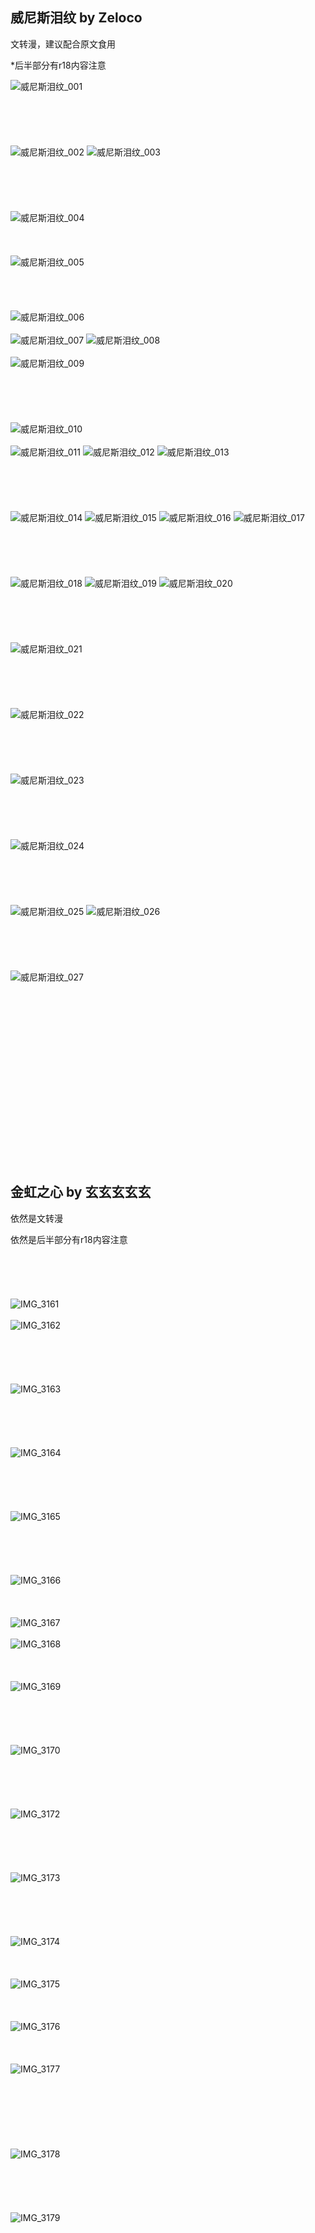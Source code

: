 ## 威尼斯泪纹 by Zeloco
文转漫，建议配合原文食用

*后半部分有r18内容注意

![威尼斯泪纹_001](https://user-images.githubusercontent.com/130210768/230710096-f635270d-6385-4cf0-b7ac-4f1b53ac97ba.jpg)
<br/>
<br/>
<br/>
<br/>
<br/>
<br/>
![威尼斯泪纹_002](https://user-images.githubusercontent.com/130210768/230710098-448411ba-4db1-47a9-88d5-901b5a1c8f51.jpg)
![威尼斯泪纹_003](https://user-images.githubusercontent.com/130210768/230710099-ab7d82fb-bc63-4f45-bee7-55c28603bfd5.jpg)
<br/>
<br/>
<br/>
<br/>
<br/>
<br/>
![威尼斯泪纹_004](https://user-images.githubusercontent.com/130210768/230710100-63a50787-4216-4467-bcbd-9032c43079c1.jpg)
<br/>
<br/>
<br/>
<br/>
![威尼斯泪纹_005](https://user-images.githubusercontent.com/130210768/230710101-67944ddf-962c-4545-a722-d3c50d5fad91.jpg)
<br/>
<br/>
<br/>
<br/>
<br/>
![威尼斯泪纹_006](https://user-images.githubusercontent.com/130210768/230710102-12737a78-6bfe-48b2-9753-38b7f30c8513.jpg)
<br/>
<br/>
![威尼斯泪纹_007](https://user-images.githubusercontent.com/130210768/230710104-0d4b4c5c-ce75-417b-b305-bb4694d842d9.jpg)
![威尼斯泪纹_008](https://user-images.githubusercontent.com/130210768/230710107-9ed641ab-38e9-4f4a-af48-a7757b36ea38.jpg)
<br/>
<br/>
![威尼斯泪纹_009](https://user-images.githubusercontent.com/130210768/230710108-7d284183-f05b-4a65-b95a-46a66629fcc5.jpg)
<br/>
<br/>
<br/>
<br/>
<br/>
<br/>
![威尼斯泪纹_010](https://user-images.githubusercontent.com/130210768/230710109-fd1018f2-b66f-4048-b5a2-2a53e2c878b0.jpg)
<br/>
<br/>
![威尼斯泪纹_011](https://user-images.githubusercontent.com/130210768/230710110-a41ce484-698d-407d-8ec0-9a032394e487.jpg)
![威尼斯泪纹_012](https://user-images.githubusercontent.com/130210768/230710112-6b22a9ee-e6bf-47ac-b0b9-fd901f8b1470.jpg)
![威尼斯泪纹_013](https://user-images.githubusercontent.com/130210768/230710113-de052b52-6819-4e19-abd1-08319a72b086.jpg)
<br/>
<br/>
<br/>
<br/>
<br/>
<br/>
![威尼斯泪纹_014](https://user-images.githubusercontent.com/130210768/230710115-e6ea62e8-c2c0-48a6-af02-138b2f673dcf.jpg)
![威尼斯泪纹_015](https://user-images.githubusercontent.com/130210768/230710116-256dc358-c407-4014-8417-99b1ef1105f4.jpg)
![威尼斯泪纹_016](https://user-images.githubusercontent.com/130210768/230710117-f63e8024-aa03-4f26-8586-06a8981b2663.jpg)
![威尼斯泪纹_017](https://user-images.githubusercontent.com/130210768/230710118-31751bd0-b864-4734-bdaa-29d55392f653.jpg)
<br/>
<br/>
<br/>
<br/>
<br/>
<br/>
![威尼斯泪纹_018](https://user-images.githubusercontent.com/130210768/230710119-fe2a99a7-c539-4418-8b6f-b157f02afbee.jpg)
![威尼斯泪纹_019](https://user-images.githubusercontent.com/130210768/230710120-b0e57864-f932-463f-bbd5-769ba6ab553d.jpg)
![威尼斯泪纹_020](https://user-images.githubusercontent.com/130210768/230710122-2c616727-b747-4196-ac3f-5130ce06edfa.jpg)
<br/>
<br/>
<br/>
<br/>
<br/>
<br/>
![威尼斯泪纹_021](https://user-images.githubusercontent.com/130210768/230710125-76ec3bc6-e92e-413b-8880-05a543a0af43.jpg)
<br/>
<br/>
<br/>
<br/><br/>
<br/>
![威尼斯泪纹_022](https://user-images.githubusercontent.com/130210768/230710127-850d75dc-2ae1-41ad-b2f1-6bf43846b4be.jpg)
<br/>
<br/>
<br/>
<br/>
<br/>
<br/>
![威尼斯泪纹_023](https://user-images.githubusercontent.com/130210768/230710130-29f7fe5b-b795-47cf-9b53-ef4135327deb.jpg)
<br/>
<br/>
<br/>
<br/>
<br/>
<br/>
![威尼斯泪纹_024](https://user-images.githubusercontent.com/130210768/230710131-2c17a135-ae80-4a21-9703-652c9660fb87.jpg)
<br/>
<br/>
<br/>
<br/>
<br/>
<br/>
![威尼斯泪纹_025](https://user-images.githubusercontent.com/130210768/230710134-0be39628-2340-40be-a79d-c561b119435d.jpg)
![威尼斯泪纹_026](https://user-images.githubusercontent.com/130210768/230710136-0d74b4a5-90e5-495b-8124-bcede7c3b444.jpg)
<br/>
<br/>
<br/>
<br/>
<br/>
<br/>
![威尼斯泪纹_027](https://user-images.githubusercontent.com/130210768/230710137-fbdb975c-7ab1-42c3-8a0d-46119f697557.jpg)
<br/>
<br/>
<br/>
<br/>
<br/>
<br/>
<br/>
<br/>
<br/>
<br/>
<br/>
<br/>
<br/>
<br/>
<br/>
<br/>
<br/>
<br/>
## 金虹之心 by 玄玄玄玄玄
依然是文转漫


依然是后半部分有r18内容注意
<br/>
<br/>
<br/>
<br/>
<br/>
<br/>
![IMG_3161](https://user-images.githubusercontent.com/130210768/230713628-5f9b795b-ccb1-4cc6-9e64-4ccd8588e7ee.PNG)
<br/>
<br/>
![IMG_3162](https://user-images.githubusercontent.com/130210768/230713630-3a04b032-9ebc-447a-b0ab-cb2648264c17.PNG)
<br/>
<br/>
<br/>
<br/>
<br/>
<br/>
![IMG_3163](https://user-images.githubusercontent.com/130210768/230713632-efab7721-1db8-42f6-9d1b-1b3427b0d943.PNG)
<br/>
<br/>
<br/>
<br/>
<br/>
<br/>
![IMG_3164](https://user-images.githubusercontent.com/130210768/230713635-69c23377-576e-4c64-8a7b-36d9ef231137.PNG)
<br/>
<br/>
<br/>
<br/>
<br/>
<br/>
![IMG_3165](https://user-images.githubusercontent.com/130210768/230713637-8c9bd428-5d82-4f11-bd07-245cd9efa283.PNG)
<br/>
<br/>
<br/>
<br/>
<br/>
<br/>
![IMG_3166](https://user-images.githubusercontent.com/130210768/230713638-30158ad5-c9a1-4f71-adec-585e61f554b5.PNG)
<br/>
<br/>
<br/>
<br/>
![IMG_3167](https://user-images.githubusercontent.com/130210768/230713641-4deee494-167c-46b4-b683-c988938feab4.PNG)
<br/>
<br/>
![IMG_3168](https://user-images.githubusercontent.com/130210768/230713642-efdd6e8e-588a-4022-8e26-57e6a35b6ba8.PNG)
<br/>
<br/>
<br/>
<br/>
![IMG_3169](https://user-images.githubusercontent.com/130210768/230713643-5483004e-3b7f-44b3-b745-e4cf796a7219.PNG)
<br/>
<br/>
<br/>
<br/>
<br/>
<br/>
![IMG_3170](https://user-images.githubusercontent.com/130210768/230713644-9aaeaabe-52f2-435b-a949-4e4a8fdb4e57.PNG)
<br/>
<br/>
<br/>
<br/>
<br/>
<br/>
![IMG_3172](https://user-images.githubusercontent.com/130210768/230713655-dd26701b-4a8d-4eb6-977f-a54866a55439.PNG)
<br/>
<br/>
<br/>
<br/>
<br/>
<br/>
![IMG_3173](https://user-images.githubusercontent.com/130210768/230713657-5cb74b60-f9d0-45de-855d-df66c5dce7db.PNG)
<br/>
<br/>
<br/>
<br/>
<br/>
<br/>
![IMG_3174](https://user-images.githubusercontent.com/130210768/230713659-377bbcb4-b4db-4c63-815e-4d888ffddaae.PNG)
<br/>
<br/>
<br/>
<br/>
![IMG_3175](https://user-images.githubusercontent.com/130210768/230713661-6a16daa9-6421-44ad-9d1f-aabfa84c92c9.PNG)
<br/>
<br/>
<br/>
<br/>
![IMG_3176](https://user-images.githubusercontent.com/130210768/230713665-2798cb45-4c7a-414e-b638-2515d1ed5eba.PNG)
<br/>
<br/>
<br/>
<br/>
![IMG_3177](https://user-images.githubusercontent.com/130210768/230713667-0641b323-957d-4047-bf98-2510168201a5.PNG)
<br/>
<br/>
<br/>
<br/>
<br/>
<br/>
<br/>
<br/>
![IMG_3178](https://user-images.githubusercontent.com/130210768/230713668-c71c224d-4588-4a52-910f-46be113ff4db.PNG)
<br/>
<br/>
<br/>
<br/>
<br/>
<br/>
![IMG_3179](https://user-images.githubusercontent.com/130210768/230713670-fb718150-2b3e-4e8d-bd75-fa1dbbbeb5a3.PNG)

